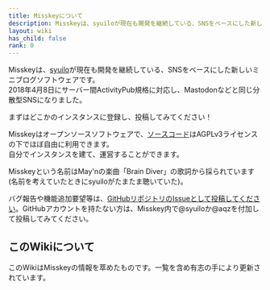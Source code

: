 ```yaml
---
title: Misskeyについて
description: Misskeyは、syuiloが現在も開発を継続している、SNSをベースにした新しいミニブログソフトウェアです。
layout: wiki
has_child: false
rank: 0
---
```

Misskeyは、[syuilo](https://syuilo.com)が現在も開発を継続している、SNSをベースにした新しいミニブログソフトウェアです。  
2018年4月8日にサーバー間ActivityPub規格に対応し、Mastodonなどと同じ分散型SNSになりました。

まずはどこかのインスタンスに登録し、投稿してみてください！

Misskeyはオープンソースソフトウェアで、[ソースコード](https://github.com/syuilo/misskey)はAGPLv3ライセンスの下でほぼ自由に利用できます。  
自分でインスタンスを建て、運営することができます。

Misskeyという名前はMay'nの楽曲「Brain Diver」の歌詞から採られています (名前を考えていたときにsyuiloがたまたま聴いていた)。

バグ報告や機能追加要望等は、[GitHubリポジトリのIssueとして投稿してください](https://github.com/syuilo/misskey/issues/new/choose)。GitHubアカウントを持たない方は、Misskey内で@syuiloか@aqzを付加して投稿してみてください。

## このWikiについて
このWikiはMisskeyの情報を萃めたものです。一覧を含め有志の手により更新されています。